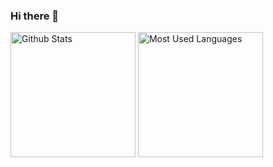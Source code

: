 ### Hi there 👋
<p align="left">
  <img alt="Github Stats" height="200px" src="https://github-readme-stats.vercel.app/api?username=ds3309&show_icons=true&theme=swift&count_private=true" />
  <img alt="Most Used Languages" height="200px" src="https://github-readme-stats.vercel.app/api/top-langs/?username=ds3309&layout=compact&theme=swift" />
</p>

<!--
**ds3309/ds3309** is a ✨ _special_ ✨ repository because its `README.md` (this file) appears on your GitHub profile.

Here are some ideas to get you started:

- 🔭 I’m currently working on ...
- 🌱 I’m currently learning ...
- 👯 I’m looking to collaborate on ...
- 🤔 I’m looking for help with ...
- 💬 Ask me about ...
- 📫 How to reach me: ...
- 😄 Pronouns: ...
- ⚡ Fun fact: ...
-->

